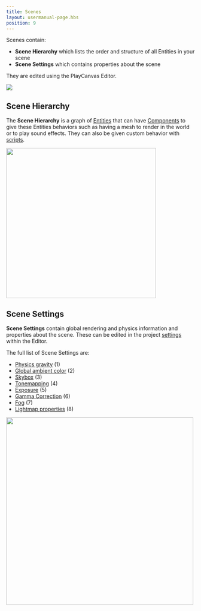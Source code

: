 ```yaml
---
title: Scenes
layout: usermanual-page.hbs
position: 9
---
```


Scenes contain:

* **Scene Hierarchy** which lists the order and structure of all Entities in your scene
* **Scene Settings** which contains properties about the scene

They are edited using the PlayCanvas Editor.

![][scene-list-png]

## Scene Hierarchy

The **Scene Hierarchy** is a graph of [Entities][entities] that can have [Components][components] to give these Entities behaviors such as having a mesh to render in the world or to play sound effects. They can also be given custom behavior with [scripts][scripts].

<img loading="lazy" src="/images/user-manual/scenes/scene-hierarchy.png" width="400">

## Scene Settings

**Scene Settings** contain global rendering and physics information and properties about the scene. These can be edited in the project [settings][project-settings] within the Editor.

The full list of Scene Settings are:

* [Physics gravity][settings-gravity] (1)
* [Global ambient color][settings-ambient] (2)
* [Skybox][settings-skybox] (3)
* [Tonemapping][settings-tonemapping] (4)
* [Exposure][settings-exposure] (5)
* [Gamma Correction][settings-gamma] (6)
* [Fog][settings-fog] (7)
* [Lightmap properties][settings-lightmap] (8)

<img loading="lazy" src="/images/user-manual/scenes/scene-settings.png" width="500">

[entities]: /user-manual/packs/entities/
[components]: /user-manual/packs/components/
[scripts]: /user-manual/scripting/
[scene-list-png]: /images/user-manual/scenes/scene-list.png
[project-settings]: /user-manual/designer/settings/
[settings-gravity]: /user-manual/designer/settings/#gravity
[settings-ambient]: /user-manual/designer/settings/#ambient-color
[settings-skybox]: /user-manual/designer/settings/#skybox
[settings-tonemapping]: /user-manual/designer/settings/#tonemapping
[settings-exposure]: /user-manual/designer/settings/#exposure
[settings-gamma]: /user-manual/designer/settings/#gamma-correction
[settings-fog]: /user-manual/designer/settings/#fog
[settings-lightmap]: /user-manual/designer/settings/#lightmapping
